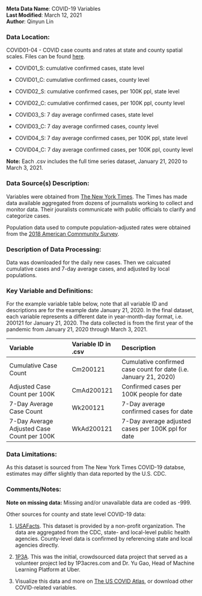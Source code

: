 **Meta Data Name**: COVID-19 Variables  
**Last Modified**: March 12, 2021  
**Author**: Qinyun Lin  

### Data Location: 
COVID01-04 - COVID case counts and rates at state and county spatial scales. Files can be found [here](/data_final/).

* COVID01_S: cumulative confirmed cases, state level
* COVID01_C: cumulative confirmed cases, county level
  
* COVID02_S: cumulative confirmed cases, per 100K ppl, state level
* COVID02_C: cumulative confirmed cases, per 100K ppl, county level
  
* COVID03_S: 7 day average confirmed cases, state level
* COVID03_C: 7 day average confirmed cases, county level
  
* COVID04_S: 7 day average confirmed cases, per 100K ppl, state level
* COVID04_C: 7 day average confirmed cases, per 100K ppl, county level

**Note:** Each .csv includes the full time series dataset, January 21, 2020 to March 3, 2021.

### Data Source(s) Description:  

Variables were obtained from [The New York Times](https://github.com/nytimes/covid-19-data). The Times has made data available aggregated from dozens of journalists working to collect and monitor data. Their jouralists communicate with public officials to clarify and categorize cases.

Population data used to compute population-adjusted rates were obtained from the [2018 American Comnmunity Survey](https://data.census.gov/). 

### Description of Data Processing: 

Data was downloaded for the daily new cases. Then we calcuated cumulative cases and 7-day average cases, and adjusted by local populations. 

### Key Variable and Definitions:

For the example variable table below, note that all variable ID and descriptions are for the example date January 21, 2020. In the final dataset, each variable represents a different date in year-month-day format, i.e. 200121 for January 21, 2020. The data collected is from the first year of the pandemic from January 21, 2020 through March 3, 2021. 

| Variable | Variable ID in .csv | Description |
|:---------|:-------------|:-------------|
| Cumulative Case Count | Cm200121 | Cumulative confirmed case count for date (i.e. January 21, 2020) |
| Adjusted Case Count per 100K | CmAd200121 | Confirmed cases per 100K people for date |
| 7-Day Average Case Count | Wk200121 | 7-Day average confirmed cases for date |
| 7-Day Average Adjusted Case Count per 100K | WkAd200121 | 7-Day average adjusted cases per 100K ppl for date |

### Data Limitations:
As this dataset is sourced from The New York Times COVID-19 databse, estimates may differ slightly than data reported by the U.S. CDC.

### Comments/Notes:
**Note on missing data:** Missing and/or unavailable data are coded as -999. 

Other sources for county and state level COVID-19 data: 

1. [USAFacts](https://usafacts.org/visualizations/coronavirus-covid-19-spread-map/?utm_source=MailChimp&utm_campaign=census-covid2). This dataset is provided by a non-profit organization. The data are aggregated from the CDC, state- and local-level public health agencies. County-level data is confirmed by referencing state and local agencies directly.

2. [1P3A](https://coronavirus.1point3acres.com/en). This was the initial, crowdsourced data project that served as a volunteer project led by 1P3acres.com and Dr. Yu Gao, Head of Machine Learning Platform at Uber. 

3. Visualize this data and more on [The US COVID Atlas](https://theuscovidatlas.org/data), or download other COVID-related variables. 
